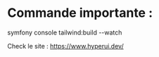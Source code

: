 # Commande importante :

symfony console tailwind:build --watch

Check le site : https://www.hyperui.dev/
